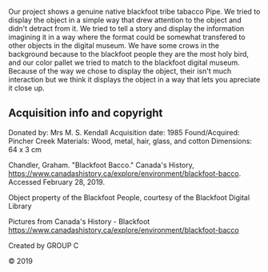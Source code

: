 

Our project shows a genuine native blackfoot tribe tabacco Pipe. We tried to display the object in a simple way that drew attention to the object and didn't detract from it. 
We tried to tell a story and display the information imagining it in a way where the format could be somewhat transfered to other objects in the digital museum. We have some
crows in the background because to the blackfoot people they are the most holy bird, and our color pallet we tried to match to the blackfoot digital museum. Because of the way
we chose to display the object, their isn't much interaction but we think it displays the object in a way that lets you apreciate it close up.


Acquisition info and copyright
-------------------------------
Donated by: Mrs M. S. Kendall
Acquisition date: 1985
Found/Acquired: Pincher Creek
Materials: Wood, metal, hair, glass, and cotton 
Dimensions: 64 x 3 cm

Chandler, Graham. "Blackfoot Bacco." Canada's History, https://www.canadashistory.ca/explore/environment/blackfoot-bacco. Accessed February 28, 2019.

Object property of the Blackfoot People, courtesy of the Blackfoot Digital Library


Pictures from Canada's History - Blackfoot 
https://www.canadashistory.ca/explore/environment/blackfoot-bacco

Created by GROUP C

© 2019
